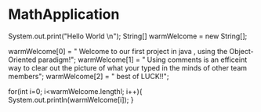 # MathApplication 

System.out.print("Hello World \n"); 
String[] warmWelcome = new String[]; 

warmWelcome[0] = " Welcome to our first project in java , using the Object-Oriented paradigm!"; 
warmWelcome[1] = " Using comments is an efficeint way to clear out the picture of what your typed in the minds of other team members"; 
warmWelcome[2] = " best of LUCK!!"; 

for(int i=0; i<warmWelcome.lengthl; i++){
  System.out.println(warmWelcome[i]); 
  }
  
  
